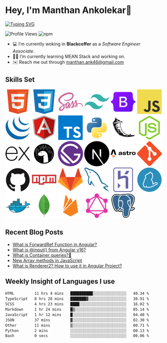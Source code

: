 # Hey, I'm Manthan Ankolekar👋

[![Typing SVG](https://readme-typing-svg.demolab.com?font=Fira+Code&pause=1000&width=435&lines=Front+End+Developer;Learn%2C+Build%2C+Repeat)](https://git.io/typing-svg)

![Profile Views](https://komarev.com/ghpvc/?username=manthanank&color=brightgreen)
![npm](https://img.shields.io/npm/dt/manthanank)
<!-- ![npm](https://img.shields.io/npm/dw/manthanank)
![npm](https://img.shields.io/npm/dm/manthanank)
![npm](https://img.shields.io/npm/dy/manthanank) -->

- 💻 I’m currently woking in **Blackcoffer** as a *Software Engineer Associate*.
- 🧑‍💻 I’m currently learning MEAN Stack and working on.
- ✉️ Reach me out through [manthan.ank46@gmail.com](mailto:manthan.ank46@gmail.com)

## Skills Set

![HTML5](/assets/svg/html.svg)
![CSS3](/assets/svg/css.svg)
![SASS](/assets/svg/sass.svg)
![TailwindCSS](/assets/svg/tailwindcss.svg)
![Bootstrap](/assets/svg/bootstrap.svg)
![JavaScript](/assets/svg/javascript.svg)
![jQuery](/assets/svg/jquery.svg)
![Angular](/assets/svg/angular.svg)
![Typescript](/assets/svg/typescript.svg)
![Python](/assets/svg/python.svg)
![Flask](/assets/svg/flask.svg)
![Node.js](/assets/svg/nodejs.svg)
![Express](/assets/svg/express.svg)
![Deno](/assets/svg/deno.svg)
![Gatsby](/assets/svg/gatsby.svg)
![NextJs](/assets/svg/nextjs.svg)
![Astro](/assets/svg/astro.svg)
![Git](/assets/svg/git.svg)
![GitHub](/assets/svg/github.svg)
![Npm](/assets/svg/npm.svg)
![GitLab](/assets/svg/gitlab.svg)
![MySQL](/assets/svg/mysql.svg)
![Heroku](/assets/svg/heroku.svg)
![Yarn](/assets/svg/yarn.svg)
![Docker](/assets/svg/docker.svg)
![MongoDB](/assets/svg//mongodb.svg)
![Firebase](/assets/svg/firebase.svg)
![GraphQL](/assets/svg/graphql.svg)
![Postgresql](/assets/svg/postgresql.svg)

## Recent Blog Posts

<!-- BLOG-POST-LIST:START -->
- [What is ForwardRef Function in Angular?](https://dev.to/manthanank/what-is-forwardref-function-in-angular-95f)
- [What is @input&lpar;&rpar; from Angular v16?](https://dev.to/manthanank/what-is-input-from-angular-v16-3kh)
- [What is Container queries?🤔](https://dev.to/manthanank/what-is-container-queries-ajl)
- [New Array methods in JavaScript](https://dev.to/manthanank/new-array-methods-in-javascript-4m30)
- [What is Renderer2? How to use it in Angular Project?](https://dev.to/manthanank/what-is-renderer2-how-to-use-it-in-angular-project-5l1)
<!-- BLOG-POST-LIST:END -->

## Weekly Insight of Languages I use

<!--START_SECTION:waka-->

```txt
HTML         11 hrs 4 mins   ██████████░░░░░░░░░░░░░░░   40.34 %
TypeScript   8 hrs 28 mins   ███████▓░░░░░░░░░░░░░░░░░   30.91 %
SCSS         4 hrs 23 mins   ████░░░░░░░░░░░░░░░░░░░░░   16.02 %
Markdown     1 hr 24 mins    █▒░░░░░░░░░░░░░░░░░░░░░░░   05.14 %
JavaScript   1 hr 12 mins    █░░░░░░░░░░░░░░░░░░░░░░░░   04.40 %
JSON         37 mins         ▓░░░░░░░░░░░░░░░░░░░░░░░░   02.30 %
Other        11 mins         ▒░░░░░░░░░░░░░░░░░░░░░░░░   00.71 %
Python       2 mins          ░░░░░░░░░░░░░░░░░░░░░░░░░   00.13 %
Bash         0 secs          ░░░░░░░░░░░░░░░░░░░░░░░░░   00.06 %
```

<!--END_SECTION:waka-->
